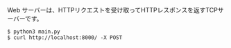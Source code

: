 Web サーバーは、HTTPリクエストを受け取ってHTTPレスポンスを返すTCPサーバーです。

    $ python3 main.py
    $ curl http://localhost:8000/ -X POST
